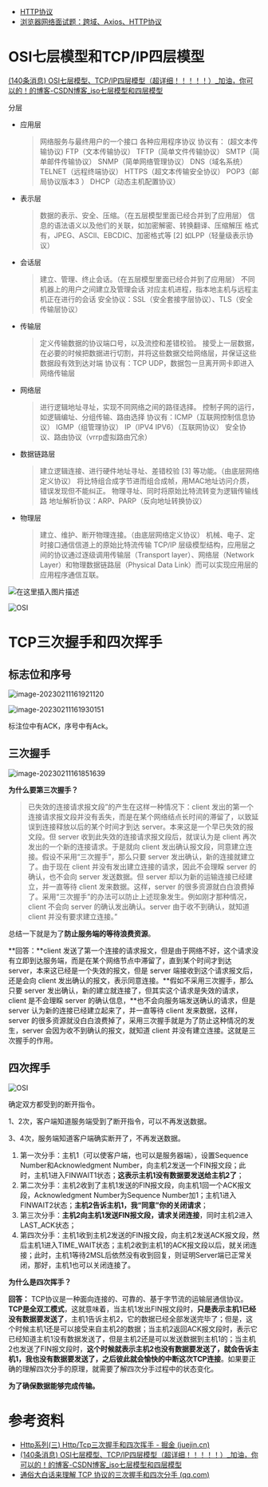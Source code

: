 - [HTTP协议](./HTTP协议.md)
- [浏览器网络面试题：跨域、Axios、HTTP协议](./浏览器网络面试题.md)

# OSI七层模型和TCP/IP四层模型

[(140条消息) OSI七层模型、TCP/IP四层模型（超详细！！！！！）_加油，你可以的！的博客-CSDN博客_iso七层模型和四层模型](https://blog.csdn.net/wwy0324/article/details/109310658)

分层
- 应用层

  > 网络服务与最终用户的一个接口
  > 各种应用程序协议
  > 协议有： (超文本传输协议) FTP（文本传输协议） TFTP（简单文件传输协议） SMTP（简单邮件传输协议） SNMP（简单网络管理协议） DNS（域名系统） TELNET（远程终端协议） HTTPS（超文本传输安全协议） POP3（邮局协议版本3 ） DHCP（动态主机配置协议）

- 表示层

  > 数据的表示、安全、压缩。（在五层模型里面已经合并到了应用层）
  > 信息的语法语义以及他们的关联，如加密解密、转换翻译、压缩解压
  > 格式有，JPEG、ASCll、EBCDIC、加密格式等 [2]
  > 如LPP（轻量级表示协议）

- 会话层

  > 建立、管理、终止会话。（在五层模型里面已经合并到了应用层）
  > 不同机器上的用户之间建立及管理会话
  > 对应主机进程，指本地主机与远程主机正在进行的会话
  > 安全协议：SSL（安全套接字层协议）、TLS（安全传输层协议）

- 传输层

  > 定义传输数据的协议端口号，以及流控和差错校验。
  > 接受上一层数据，在必要的时候把数据进行切割，并将这些数据交给网络层，并保证这些数据段有效到达对端
  > 协议有：TCP UDP，数据包一旦离开网卡即进入网络传输层

- 网络层

  > 进行逻辑地址寻址，实现不同网络之间的路径选择。
  > 控制子网的运行，如逻辑编址、分组传输、路由选择
  > 协议有：ICMP（互联网控制信息协议） IGMP（组管理协议） IP（IPV4 IPV6）（互联网协议）
  > 安全协议、路由协议（vrrp虚拟路由冗余）

- 数据链路层

  > 建立逻辑连接、进行硬件地址寻址、差错校验 [3] 等功能。（由底层网络定义协议）
  > 将比特组合成字节进而组合成帧，用MAC地址访问介质，错误发现但不能纠正。
  > 物理寻址、同时将原始比特流转变为逻辑传输线路
  > 地址解析协议：ARP、PARP（反向地址转换协议）

- 物理层

  > 建立、维护、断开物理连接。（由底层网络定义协议）
  > 机械、电子、定时接口通信信道上的原始比特流传输
  > TCP/IP 层级模型结构，应用层之间的协议通过逐级调用传输层（Transport layer）、网络层（Network Layer）和物理数据链路层（Physical Data Link）而可以实现应用层的应用程序通信互联。

![在这里插入图片描述](assets/watermark,type_ZmFuZ3poZW5naGVpdGk,shadow_10,text_aHR0cHM6Ly9ibG9nLmNzZG4ubmV0L3d3eTAzMjQ=,size_16,color_FFFFFF,t_70#pic_center.png)

![OSI](assets/16cff8bdbafd2baatplv-t2oaga2asx-zoom-in-crop-mark3024000.webp)

# TCP三次握手和四次挥手

## 标志位和序号

![image-20230211161921120](assets/image-20230211161921120.png)

![image-20230211161930151](assets/image-20230211161930151.png)

标注位中有ACK，序号中有Ack。

## 三次握手

![image-20230211161851639](assets/image-20230211161851639.png)

**为什么要第三次握手？**

> 已失效的连接请求报文段”的产生在这样一种情况下：client 发出的第一个连接请求报文段并没有丢失，而是在某个网络结点长时间的滞留了，以致延误到连接释放以后的某个时间才到达 server。本来这是一个早已失效的报文段。但 server 收到此失效的连接请求报文段后，就误认为是 client 再次发出的一个新的连接请求。于是就向 client 发出确认报文段，同意建立连接。假设不采用“三次握手”，那么只要 server 发出确认，新的连接就建立了。由于现在 client 并没有发出建立连接的请求，因此不会理睬 server 的确认，也不会向 server 发送数据。但 server 却以为新的运输连接已经建立，并一直等待 client 发来数据。这样，server 的很多资源就白白浪费掉了。采用“三次握手”的办法可以防止上述现象发生。例如刚才那种情况，client 不会向 server 的确认发出确认。server 由于收不到确认，就知道 client 并没有要求建立连接。”

总结一下就是为了**防止服务端的等待浪费资源**。

**回答：**client 发送了第一个连接的请求报文，但是由于网络不好，这个请求没有立即到达服务端，而是在某个网络节点中滞留了，直到某个时间才到达 server，本来这已经是一个失效的报文，但是 server 端接收到这个请求报文后，还是会向 client 发出确认的报文，表示同意连接。**假如不采用三次握手，那么只要 server 发出确认，新的建立就连接了，但其实这个请求是失效的请求，client 是不会理睬 server 的确认信息，**也不会向服务端发送确认的请求，但是 server 认为新的连接已经建立起来了，并一直等待 client 发来数据，这样，server 的很多资源就没白白浪费掉了，采用三次握手就是为了防止这种情况的发生，server 会因为收不到确认的报文，就知道 client 并没有建立连接。这就是三次握手的作用。

## 四次挥手

![OSI](assets/16cff8dc5487a4aftplv-t2oaga2asx-zoom-in-crop-mark3024000.webp)

确定双方都受到的断开指令。

1、2次，客户端知道服务端受到了断开指令，可以不再发送数据。

3、4次，服务端知道客户端确实断开了，不再发送数据。

1. 第一次分手：主机1（可以使客户端，也可以是服务器端），设置Sequence Number和Acknowledgment Number，向主机2发送一个FIN报文段；此时，主机1进入FINWAIT1状态；**这表示主机1没有数据要发送给主机2了**；
2. 第二次分手：主机2收到了主机1发送的FIN报文段，向主机1回一个ACK报文段，Acknowledgment Number为Sequence Number加1；主机1进入FINWAIT2状态；**主机2告诉主机1，我“同意”你的关闭请求**；
3. 第三次分手：**主机2向主机1发送FIN报文段，请求关闭连接**，同时主机2进入LAST_ACK状态；
4. 第四次分手：主机1收到主机2发送的FIN报文段，向主机2发送ACK报文段，然后主机1进入TIME_WAIT状态；主机2收到主机1的ACK报文段以后，就关闭连接；此时，主机1等待2MSL后依然没有收到回复，则证明Server端已正常关闭，那好，主机1也可以关闭连接了。

**为什么是四次挥手？**

**回答：** TCP协议是一种面向连接的、可靠的、基于字节流的运输层通信协议。**TCP是全双工模式**，这就意味着，当主机1发出FIN报文段时，**只是表示主机1已经没有数据要发送了**，主机1告诉主机2，它的数据已经全部发送完毕了；但是，这个时候主机1还是可以接受来自主机2的数据；当主机2返回ACK报文段时，表示它已经知道主机1没有数据发送了，但是主机2还是可以发送数据到主机1的；当主机2也发送了FIN报文段时，**这个时候就表示主机2也没有数据要发送了，就会告诉主机1，我也没有数据要发送了，之后彼此就会愉快的中断这次TCP连接**。如果要正确的理解四次分手的原理，就需要了解四次分手过程中的状态变化。

**为了确保数据能够完成传输。**



# 参考资料

- [Http系列(三) Http/Tcp三次握手和四次挥手 - 掘金 (juejin.cn)](https://juejin.cn/post/6844903935669436424)
- [(140条消息) OSI七层模型、TCP/IP四层模型（超详细！！！！！）_加油，你可以的！的博客-CSDN博客_iso七层模型和四层模型](https://blog.csdn.net/wwy0324/article/details/109310658)
- [通俗大白话来理解 TCP 协议的三次握手和四次分手 (qq.com)](https://mp.weixin.qq.com/s/efON3efZoDmHJg1os_3nqA)

